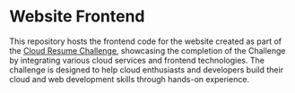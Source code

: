 # Website Frontend

This repository hosts the frontend code for the website created as part of the [Cloud Resume Challenge](https://cloudresumechallenge.dev), showcasing the completion of the Challenge by integrating various cloud services and frontend technologies. The challenge is designed to help cloud enthusiasts and developers build their cloud and web development skills through hands-on experience.

